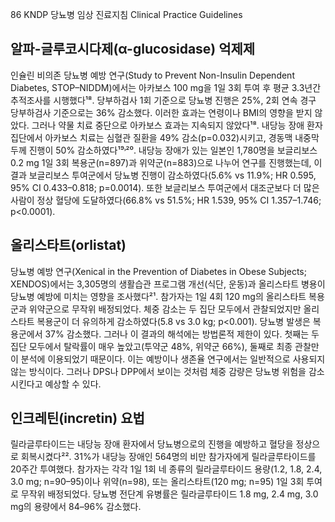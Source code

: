 <PAGE>86
KNDP 당뇨병 임상 진료지침 Clinical Practice Guidelines

## 알파-글루코시다제(α-glucosidase) 억제제
인슐린 비의존 당뇨병 예방 연구(Study to Prevent Non-Insulin Dependent Diabetes, STOP–NIDDM)에서는 아카보스 100 mg을 1일 3회 투여 후 평균 3.3년간 추적조사를 시행했다¹⁸. 당부하검사 1회 기준으로 당뇨병 진행은 25%, 2회 연속 경구 당부하검사 기준으로는 36% 감소했다. 이러한 효과는 연령이나 BMI의 영향을 받지 않았다. 그러나 약물 치료 중단으로 아카보스 효과는 지속되지 않았다¹⁸. 내당능 장애 환자 집단에서 아카보스 치료는 심혈관 질환을 49% 감소(p=0.032)시키고, 경동맥 내중막 두께 진행이 50% 감소하였다¹⁹˒²⁰. 내당능 장애가 있는 일본인 1,780명을 보글리보스 0.2 mg 1일 3회 복용군(n=897)과 위약군(n=883)으로 나누어 연구를 진행했는데, 이 결과 보글리보스 투여군에서 당뇨병 진행이 감소하였다(5.6% vs 11.9%; HR 0.595, 95% CI 0.433–0.818; p=0.0014). 또한 보글리보스 투여군에서 대조군보다 더 많은 사람이 정상 혈당에 도달하였다(66.8% vs 51.5%; HR 1.539, 95% CI 1.357–1.746; p<0.0001).

## 올리스타트(orlistat)
당뇨병 예방 연구(Xenical in the Prevention of Diabetes in Obese Subjects; XENDOS)에서는 3,305명의 생활습관 프로그램 개선(식단, 운동)과 올리스타트 병용이 당뇨병 예방에 미치는 영향을 조사했다²¹. 참가자는 1일 4회 120 mg의 올리스타트 복용군과 위약군으로 무작위 배정되었다. 체중 감소는 두 집단 모두에서 관찰되었지만 올리스타트 복용군이 더 유의하게 감소하였다(5.8 vs 3.0 kg; p<0.001). 당뇨병 발생은 복용군에서 37% 감소했다. 그러나 이 결과의 해석에는 방법론적 제한이 있다. 첫째는 두 집단 모두에서 탈락률이 매우 높았고(투약군 48%, 위약군 66%), 둘째로 최종 관찰만이 분석에 이용되었기 때문이다. 이는 예방이나 생존율 연구에서는 일반적으로 사용되지 않는 방식이다. 그러나 DPS나 DPP에서 보이는 것처럼 체중 감량은 당뇨병 위험을 감소시킨다고 예상할 수 있다.

## 인크레틴(incretin) 요법
릴라글루타이드는 내당능 장애 환자에서 당뇨병으로의 진행을 예방하고 혈당을 정상으로 회복시켰다²². 31%가 내당능 장애인 564명의 비만 참가자에게 릴라글루타이드를 20주간 투여했다. 참가자는 각각 1일 1회 네 종류의 릴라글루타이드 용량(1.2, 1.8, 2.4, 3.0 mg; n=90–95)이나 위약(n=98), 또는 올리스타트(120 mg; n=95) 1일 3회 투여로 무작위 배정되었다. 당뇨병 전단계 유병률은 릴라글루타이드 1.8 mg, 2.4 mg, 3.0 mg의 용량에서 84–96% 감소했다.